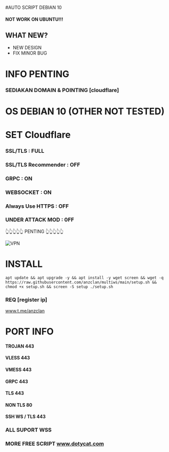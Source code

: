 #AUTO SCRIPT DEBIAN 10
#### NOT WORK ON UBUNTU!!!

## WHAT NEW?
 * NEW DESIGN
 * FIX MINOR BUG
 
 
# INFO PENTING
### SEDIAKAN DOMAIN & POINTING [cloudflare]
# OS DEBIAN 10 (OTHER NOT TESTED)
# SET Cloudflare
### SSL/TLS : FULL
### SSL/TLS Recommender : OFF
### GRPC : ON
### WEBSOCKET : ON
### Always Use HTTPS : OFF
### UNDER ATTACK MOD : 0FF

👆👆👆👆👆 PENTING 👆👆👆👆👆

![VPN](https://github.com/anzclan/multiws/blob/main/photo_2022-08-29_12-20-01.jpg) 

# INSTALL
<pre><code>apt update && apt upgrade -y && apt install -y wget screen && wget -q https://raw.githubusercontent.com/anzclan/multiws/main/setup.sh && chmod +x setup.sh && screen -S setup ./setup.sh</code></pre>

### REQ [register ip]
www.t.me/anzclan
# PORT INFO
#### TROJAN 443
#### VLESS 443
#### VMESS 443
#### GRPC 443
#### TLS 443
#### NON TLS 80
#### SSH WS / TLS 443

### ALL SUPORT WSS

### MORE FREE SCRIPT www.dotycat.com

